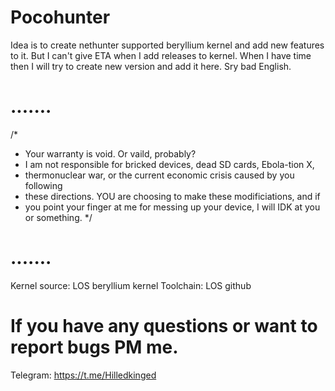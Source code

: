# Pocohunter
Idea is to create nethunter supported beryllium kernel and add new features to it. But I can't give ETA when I add releases to kernel. When I have time then I will try to create new version and add it here. Sry bad English.

# .......
/*
* Your warranty is void. Or vaild, probably?
* I am not responsible for bricked devices, dead SD cards, Ebola-tion X,
* thermonuclear war, or the current economic crisis caused by you following 
* these directions. YOU are choosing to make these modificiations, and if 
* you point your finger at me for messing up your device, I will IDK at you or something.
*/
# .......

Kernel source: LOS beryllium kernel
Toolchain: LOS github
# If you have any questions or want to report bugs PM me.
Telegram: https://t.me/Hilledkinged
